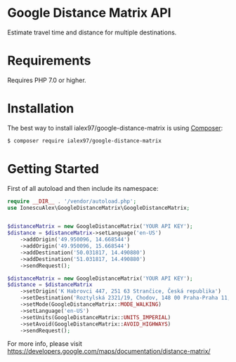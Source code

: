 # Google Distance Matrix API
Estimate travel time and distance for multiple destinations.

Requirements
============
Requires PHP 7.0 or higher.


Installation
=============

The best way to install ialex97/google-distance-matrix is using  [Composer](http://getcomposer.org/):

```sh
$ composer require ialex97/google-distance-matrix
```

Getting Started
===============

First of all autoload and then include its namespace:

```php
require __DIR__ . '/vendor/autoload.php';
use IonescuAlex\GoogleDistanceMatrix\GoogleDistanceMatrix;
```

```php

$distanceMatrix = new GoogleDistanceMatrix('YOUR API KEY');
$distance = $distanceMatrix->setLanguage('en-US')
    ->addOrigin('49.950096, 14.668544')
    ->addOrigin('49.950096, 15.668544')
    ->addDestination('50.031817, 14.490880')
    ->addDestination('51.031817, 14.490880')
    ->sendRequest();

```

```php
$distanceMatrix = new GoogleDistanceMatrix('YOUR API KEY');
$distance = $distanceMatrix
    ->setOrigin('K Habrovci 447, 251 63 Strančice, Česká republika')
    ->setDestination('Roztylská 2321/19, Chodov, 148 00 Praha-Praha 11, Česká republika')
    ->setMode(GoogleDistanceMatrix::MODE_WALKING)
    ->setLanguage('en-US')
    ->setUnits(GoogleDistanceMatrix::UNITS_IMPERIAL)
    ->setAvoid(GoogleDistanceMatrix::AVOID_HIGHWAYS)
    ->sendRequest();
```
    
For more info, please visit https://developers.google.com/maps/documentation/distance-matrix/